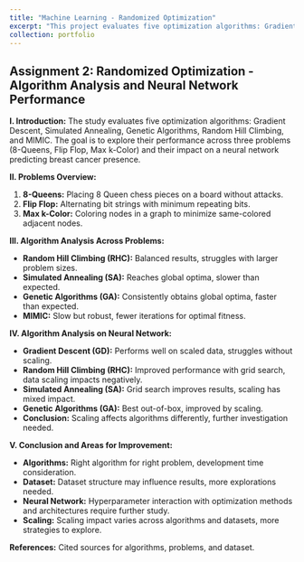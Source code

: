 ```yaml
---
title: "Machine Learning - Randomized Optimization"
excerpt: "This project evaluates five optimization algorithms: Gradient Descent, Simulated Annealing, Genetic Algorithms, Random Hill Climbing, and MIMIC. The goal is to explore their performance across three problems (8-Queens, Flip Flop, Max k-Color) and their impact on a neural network predicting breast cancer presence."
collection: portfolio
---
```


## Assignment 2: Randomized Optimization - Algorithm Analysis and Neural Network Performance

**I. Introduction:**
The study evaluates five optimization algorithms: Gradient Descent, Simulated Annealing, Genetic Algorithms, Random Hill Climbing, and MIMIC. The goal is to explore their performance across three problems (8-Queens, Flip Flop, Max k-Color) and their impact on a neural network predicting breast cancer presence.

**II. Problems Overview:**
1. **8-Queens:** Placing 8 Queen chess pieces on a board without attacks.
2. **Flip Flop:** Alternating bit strings with minimum repeating bits.
3. **Max k-Color:** Coloring nodes in a graph to minimize same-colored adjacent nodes.

**III. Algorithm Analysis Across Problems:**
- **Random Hill Climbing (RHC):** Balanced results, struggles with larger problem sizes.
- **Simulated Annealing (SA):** Reaches global optima, slower than expected.
- **Genetic Algorithms (GA):** Consistently obtains global optima, faster than expected.
- **MIMIC:** Slow but robust, fewer iterations for optimal fitness.

**IV. Algorithm Analysis on Neural Network:**
- **Gradient Descent (GD):** Performs well on scaled data, struggles without scaling.
- **Random Hill Climbing (RHC):** Improved performance with grid search, data scaling impacts negatively.
- **Simulated Annealing (SA):** Grid search improves results, scaling has mixed impact.
- **Genetic Algorithms (GA):** Best out-of-box, improved by scaling.
- **Conclusion:** Scaling affects algorithms differently, further investigation needed.

**V. Conclusion and Areas for Improvement:**
- **Algorithms:** Right algorithm for right problem, development time consideration.
- **Dataset:** Dataset structure may influence results, more explorations needed.
- **Neural Network:** Hyperparameter interaction with optimization methods and architectures require further study.
- **Scaling:** Scaling impact varies across algorithms and datasets, more strategies to explore.

**References:** Cited sources for algorithms, problems, and dataset.
